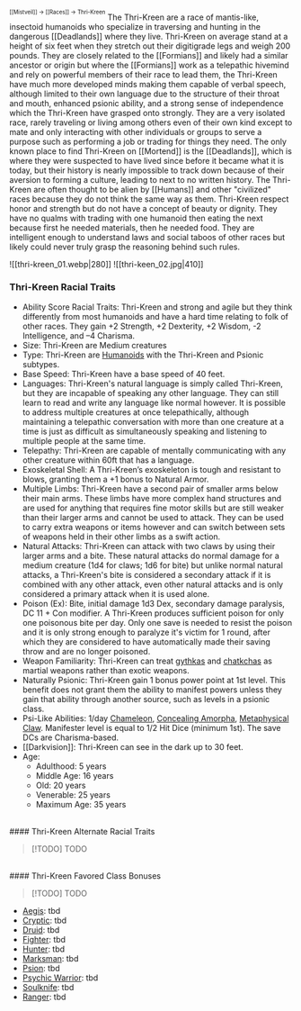 <sup><sup>[[Mistveil]] → [[Races]] → Thri-Kreen</sup></sup>
The Thri-Kreen are a race of mantis-like, insectoid humanoids who specialize in traversing and hunting in the dangerous [[Deadlands]] where they live. Thri-Kreen on average stand at a height of six feet when they stretch out their digitigrade legs and weigh 200 pounds. They are closely related to the [[Formians]] and likely had a similar ancestor or origin but where the [[Formians]] work as a telepathic hivemind and rely on powerful members of their race to lead them, the Thri-Kreen have much more developed minds making them capable of verbal speech, although limited to their own language due to the structure of their throat and mouth, enhanced psionic ability, and a strong sense of independence which the Thri-Kreen have grasped onto strongly. They are a very isolated race, rarely traveling or living among others even of their own kind except to mate and only interacting with other individuals or groups to serve a purpose such as performing a job or trading for things they need. The only known place to find Thri-Kreen on [[Mortend]] is the [[Deadlands]], which is where they were suspected to have lived since before it became what it is today, but their history is nearly impossible to track down because of their aversion to forming a culture, leading to next to no written history. The Thri-Kreen are often thought to be alien by [[Humans]] and other "civilized" races because they do not think the same way as them. Thri-Kreen respect honor and strength but do not have a concept of beauty or dignity. They have no qualms with trading with one humanoid then eating the next because first he needed materials, then he needed food. They are intelligent enough to understand laws and social taboos of other races but likely could never truly grasp the reasoning behind such rules. 

![[thri-kreen_01.webp|280]] ![[thri-keen_02.jpg|410]]

### Thri-Kreen Racial Traits
- Ability Score Racial Traits: Thri-Kreen and strong and agile but they think differently from most humanoids and have a hard time relating to folk of other races. They gain +2 Strength, +2 Dexterity, +2 Wisdom, -2 Intelligence, and –4 Charisma.
- Size: Thri-Kreen are Medium creatures
- Type: Thri-Kreen are [Humanoids](http://www.d20pfsrd.com/bestiary/rules-for-monsters/creature-types#TOC-Humanoid) with the Thri-Kreen and Psionic subtypes.
- Base Speed: Thri-Kreen have a base speed of 40 feet.
- Languages: Thri-Kreen's natural language is simply called Thri-Kreen, but they are incapable of speaking any other language. They can still learn to read and write any language like normal however. It is possible to address multiple creatures at once telepathically, although maintaining a telepathic conversation with more than one creature at a time is just as difficult as simultaneously speaking and listening to multiple people at the same time.
- Telepathy: Thri-Kreen are capable of mentally communicating with any other creature within 60ft that has a language.
- Exoskeletal Shell: A Thri-Kreen’s exoskeleton is tough and resistant to blows, granting them a +1 bonus to Natural Armor.
- Multiple Limbs: Thri-Kreen have a second pair of smaller arms below their main arms. These limbs have more complex hand structures and are used for anything that requires fine motor skills but are still weaker than their larger arms and cannot be used to attack. They can be used to carry extra weapons or items however and can switch between sets of weapons held in their other limbs as a swift action.
- Natural Attacks: Thri-Kreen can attack with two claws by using their larger arms and a bite. These natural attacks do normal damage for a medium creature (1d4 for claws; 1d6 for bite) but unlike normal natural attacks, a Thri-Kreen's bite is considered a secondary attack if it is combined with any other attack, even other natural attacks and is only considered a primary attack when it is used alone.
- Poison (Ex): Bite, initial damage 1d3 Dex, secondary damage paralysis, DC 11 + Con modifier. A Thri-Kreen produces sufficient poison for only one poisonous bite per day. Only one save is needed to resist the poison and it is only strong enough to paralyze it's victim for 1 round, after which they are considered to have automatically made their saving throw and are no longer poisoned.
- Weapon Familiarity: Thri-Kreen can treat [gythkas](https://mistveil.fandom.com/wiki/Gythka "Gythka") and [chatkchas](https://mistveil.fandom.com/wiki/Chatkcha "Chatkcha") as martial weapons rather than exotic weapons.
- Naturally Psionic: Thri-Kreen gain 1 bonus power point at 1st level. This benefit does not grant them the ability to manifest powers unless they gain that ability through another source, such as levels in a psionic class.
- Psi-Like Abilities: 1/day [Chameleon](https://www.d20pfsrd.com/alternative-rule-systems/psionics-unleashed/psionic-powers/c/chameleon/), [Concealing Amorpha](https://www.d20pfsrd.com/alternative-rule-systems/psionics-unleashed/psionic-powers/c/concealing-amorpha/), [Metaphysical Claw](https://www.d20pfsrd.com/alternative-rule-systems/psionics-unleashed/psionic-powers/m/metaphysical-claw/). Manifester level is equal to 1/2 Hit Dice (minimum 1st). The save DCs are Charisma-based.
- [[Darkvision]]: Thri-Kreen can see in the dark up to 30 feet.
- Age:
    - Adulthood: 5 years
    - Middle Age: 16 years
    - Old: 20 years
    - Venerable: 25 years
    - Maximum Age: 35 years
<br>
#### Thri-Kreen Alternate Racial Traits

> [!TODO] TODO
<br>
#### Thri-Kreen Favored Class Bonuses

> [!TODO] TODO
- [Aegis](https://www.d20pfsrd.com/alternative-rule-systems/psionics-unleashed/classes/aegis): tbd
- [Cryptic](https://www.d20pfsrd.com/alternative-rule-systems/psionics-unleashed/classes/cryptic): tbd
- [Druid](https://www.d20pfsrd.com/classes/core-classes/druid/): tbd
- [Fighter](https://www.d20pfsrd.com/classes/core-classes/fighter/): tbd
- [Hunter](https://www.d20pfsrd.com/classes/hybrid-classes/hunter/): tbd
- [Marksman](https://www.d20pfsrd.com/alternative-rule-systems/psionics-unleashed/classes/marksman): tbd
- [Psion](https://www.d20pfsrd.com/alternative-rule-systems/psionics-unleashed/classes/psion): tbd
- [Psychic Warrior](https://www.d20pfsrd.com/alternative-rule-systems/psionics-unleashed/classes/psychic-warrior): tbd
- [Soulknife](https://www.d20pfsrd.com/alternative-rule-systems/psionics-unleashed/classes/soulknife): tbd
- [Ranger](https://www.d20pfsrd.com/classes/core-classes/ranger/): tbd